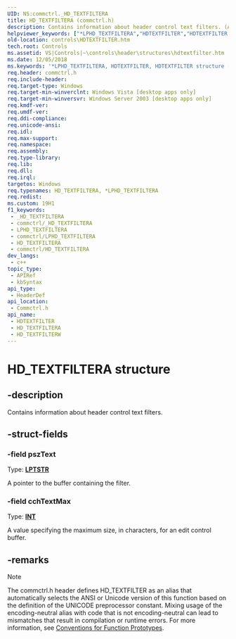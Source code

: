 ```yaml
---
UID: NS:commctrl._HD_TEXTFILTERA
title: HD_TEXTFILTERA (commctrl.h)
description: Contains information about header control text filters. (ANSI)
helpviewer_keywords: ["*LPHD_TEXTFILTERA","HDTEXTFILTER","HDTEXTFILTER structure [Windows Controls]","HD_TEXTFILTERA","HD_TEXTFILTERW","LPHD_TEXTFILTER","LPHD_TEXTFILTER structure pointer [Windows Controls]","_HD_TEXTFILTERA","_HD_TEXTFILTERW","_win32_HDTEXTFILTER_Structure","_win32_HDTEXTFILTER_Structure_cpp","commctrl/HDTEXTFILTER","commctrl/LPHD_TEXTFILTER","controls.HDTEXTFILTER","controls._win32_HDTEXTFILTER_Structure"]
old-location: controls\HDTEXTFILTER.htm
tech.root: Controls
ms.assetid: VS|Controls|~\controls\header\structures\hdtextfilter.htm
ms.date: 12/05/2018
ms.keywords: '*LPHD_TEXTFILTERA, HDTEXTFILTER, HDTEXTFILTER structure [Windows Controls], HD_TEXTFILTERA, HD_TEXTFILTERW, LPHD_TEXTFILTER, LPHD_TEXTFILTER structure pointer [Windows Controls], _HD_TEXTFILTERA, _HD_TEXTFILTERW, _win32_HDTEXTFILTER_Structure, _win32_HDTEXTFILTER_Structure_cpp, commctrl/HDTEXTFILTER, commctrl/LPHD_TEXTFILTER, controls.HDTEXTFILTER, controls._win32_HDTEXTFILTER_Structure'
req.header: commctrl.h
req.include-header: 
req.target-type: Windows
req.target-min-winverclnt: Windows Vista [desktop apps only]
req.target-min-winversvr: Windows Server 2003 [desktop apps only]
req.kmdf-ver: 
req.umdf-ver: 
req.ddi-compliance: 
req.unicode-ansi: 
req.idl: 
req.max-support: 
req.namespace: 
req.assembly: 
req.type-library: 
req.lib: 
req.dll: 
req.irql: 
targetos: Windows
req.typenames: HD_TEXTFILTERA, *LPHD_TEXTFILTERA
req.redist: 
ms.custom: 19H1
f1_keywords:
 - _HD_TEXTFILTERA
 - commctrl/_HD_TEXTFILTERA
 - LPHD_TEXTFILTERA
 - commctrl/LPHD_TEXTFILTERA
 - HD_TEXTFILTERA
 - commctrl/HD_TEXTFILTERA
dev_langs:
 - c++
topic_type:
 - APIRef
 - kbSyntax
api_type:
 - HeaderDef
api_location:
 - Commctrl.h
api_name:
 - HDTEXTFILTER
 - HD_TEXTFILTERA
 - HD_TEXTFILTERW
---
```


# HD_TEXTFILTERA structure


## -description

Contains information about header control text filters.

## -struct-fields

### -field pszText

Type: <b><a href="/windows/desktop/WinProg/windows-data-types">LPTSTR</a></b>

A pointer to the buffer containing the filter.

### -field cchTextMax

Type: <b><a href="/windows/desktop/WinProg/windows-data-types">INT</a></b>

A value specifying the maximum size, in characters, for an edit control buffer.

## -remarks

> [!NOTE]
> The commctrl.h header defines HD_TEXTFILTER as an alias that automatically selects the ANSI or Unicode version of this function based on the definition of the UNICODE preprocessor constant. Mixing usage of the encoding-neutral alias with code that is not encoding-neutral can lead to mismatches that result in compilation or runtime errors. For more information, see [Conventions for Function Prototypes](/windows/win32/intl/conventions-for-function-prototypes).
